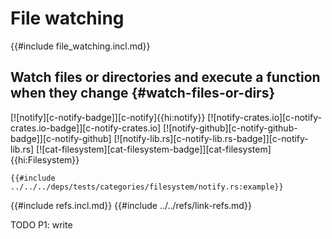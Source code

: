 # File watching

{{#include file_watching.incl.md}}

## Watch files or directories and execute a function when they change {#watch-files-or-dirs}

[![notify][c-notify-badge]][c-notify]{{hi:notify}}
[![notify-crates.io][c-notify-crates.io-badge]][c-notify-crates.io]
[![notify-github][c-notify-github-badge]][c-notify-github]
[![notify-lib.rs][c-notify-lib.rs-badge]][c-notify-lib.rs]
[![cat-filesystem][cat-filesystem-badge]][cat-filesystem]{{hi:Filesystem}}

```rust,editable
{{#include ../../../deps/tests/categories/filesystem/notify.rs:example}}
```

{{#include refs.incl.md}}
{{#include ../../refs/link-refs.md}}

<div class="hidden">
TODO P1: write
</div>
